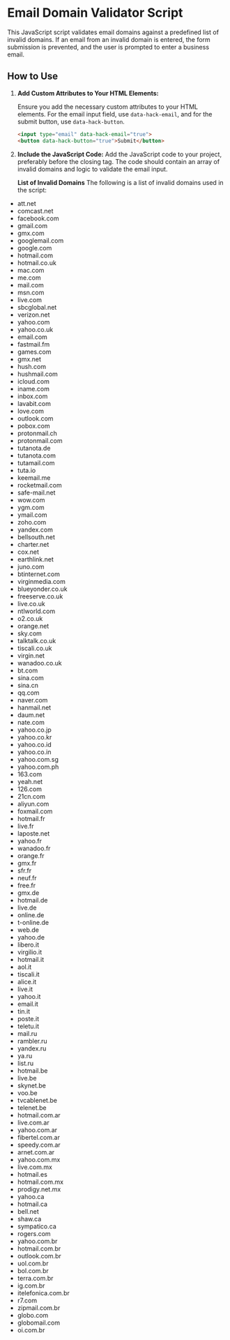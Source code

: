 # Email Domain Validator Script

This JavaScript script validates email domains against a predefined list of invalid domains. If an email from an invalid domain is entered, the form submission is prevented, and the user is prompted to enter a business email.

## How to Use

1. **Add Custom Attributes to Your HTML Elements:**

   Ensure you add the necessary custom attributes to your HTML elements. For the email input field, use `data-hack-email`, and for the submit button, use `data-hack-button`.

   ```html
   <input type="email" data-hack-email="true">
   <button data-hack-button="true">Submit</button>

2. **Include the JavaScript Code:**
   Add the JavaScript code to your project, preferably before the closing </body> tag. The code should contain an array of invalid domains and logic to validate the email input.

   **List of Invalid Domains**
   The following is a list of invalid domains used in the script:

- att.net
- comcast.net
- facebook.com
- gmail.com
- gmx.com
- googlemail.com
- google.com
- hotmail.com
- hotmail.co.uk
- mac.com
- me.com
- mail.com
- msn.com
- live.com
- sbcglobal.net
- verizon.net
- yahoo.com
- yahoo.co.uk
- email.com
- fastmail.fm
- games.com
- gmx.net
- hush.com
- hushmail.com
- icloud.com
- iname.com
- inbox.com
- lavabit.com
- love.com
- outlook.com
- pobox.com
- protonmail.ch
- protonmail.com
- tutanota.de
- tutanota.com
- tutamail.com
- tuta.io
- keemail.me
- rocketmail.com
- safe-mail.net
- wow.com
- ygm.com
- ymail.com
- zoho.com
- yandex.com
- bellsouth.net
- charter.net
- cox.net
- earthlink.net
- juno.com
- btinternet.com
- virginmedia.com
- blueyonder.co.uk
- freeserve.co.uk
- live.co.uk
- ntlworld.com
- o2.co.uk
- orange.net
- sky.com
- talktalk.co.uk
- tiscali.co.uk
- virgin.net
- wanadoo.co.uk
- bt.com
- sina.com
- sina.cn
- qq.com
- naver.com
- hanmail.net
- daum.net
- nate.com
- yahoo.co.jp
- yahoo.co.kr
- yahoo.co.id
- yahoo.co.in
- yahoo.com.sg
- yahoo.com.ph
- 163.com
- yeah.net
- 126.com
- 21cn.com
- aliyun.com
- foxmail.com
- hotmail.fr
- live.fr
- laposte.net
- yahoo.fr
- wanadoo.fr
- orange.fr
- gmx.fr
- sfr.fr
- neuf.fr
- free.fr
- gmx.de
- hotmail.de
- live.de
- online.de
- t-online.de
- web.de
- yahoo.de
- libero.it
- virgilio.it
- hotmail.it
- aol.it
- tiscali.it
- alice.it
- live.it
- yahoo.it
- email.it
- tin.it
- poste.it
- teletu.it
- mail.ru
- rambler.ru
- yandex.ru
- ya.ru
- list.ru
- hotmail.be
- live.be
- skynet.be
- voo.be
- tvcablenet.be
- telenet.be
- hotmail.com.ar
- live.com.ar
- yahoo.com.ar
- fibertel.com.ar
- speedy.com.ar
- arnet.com.ar
- yahoo.com.mx
- live.com.mx
- hotmail.es
- hotmail.com.mx
- prodigy.net.mx
- yahoo.ca
- hotmail.ca
- bell.net
- shaw.ca
- sympatico.ca
- rogers.com
- yahoo.com.br
- hotmail.com.br
- outlook.com.br
- uol.com.br
- bol.com.br
- terra.com.br
- ig.com.br
- itelefonica.com.br
- r7.com
- zipmail.com.br
- globo.com
- globomail.com
- oi.com.br
